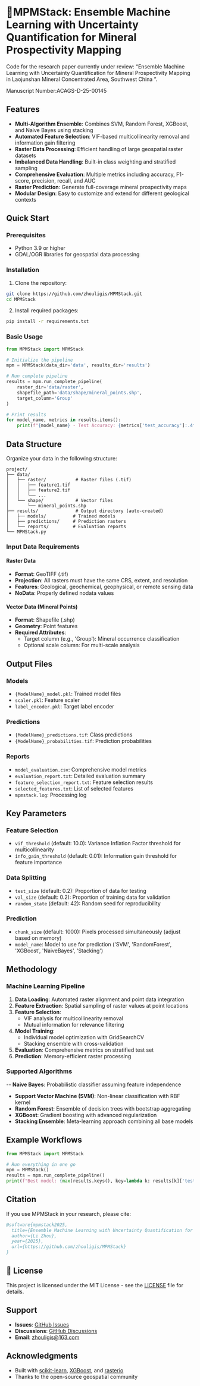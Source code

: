 # 🚀MPMStack: Ensemble Machine Learning with Uncertainty Quantification for Mineral Prospectivity Mapping

Code for the research paper currently under review:
“Ensemble Machine Learning with Uncertainty Quantification for 
Mineral Prospectivity Mapping in Laojunshan Mineral Concentrated Area, Southwest China ”.

Manuscript Number:ACAGS-D-25-00145

## Features

- **Multi-Algorithm Ensemble**: Combines SVM, Random Forest, XGBoost, and Naive Bayes using stacking
- **Automated Feature Selection**: VIF-based multicollinearity removal and information gain filtering
- **Raster Data Processing**: Efficient handling of large geospatial raster datasets
- **Imbalanced Data Handling**: Built-in class weighting and stratified sampling
- **Comprehensive Evaluation**: Multiple metrics including accuracy, F1-score, precision, recall, and AUC
- **Raster Prediction**: Generate full-coverage mineral prospectivity maps
- **Modular Design**: Easy to customize and extend for different geological contexts

## Quick Start

### Prerequisites

- Python 3.9 or higher
- GDAL/OGR libraries for geospatial data processing

### Installation

1. Clone the repository:
```bash
git clone https://github.com/zhouligis/MPMStack.git
cd MPMStack
```

2. Install required packages:
```bash
pip install -r requirements.txt
```

### Basic Usage

```python
from MPMStack import MPMStack

# Initialize the pipeline
mpm = MPMStack(data_dir='data', results_dir='results')

# Run complete pipeline
results = mpm.run_complete_pipeline(
    raster_dir='data/raster',
    shapefile_path='data/shape/mineral_points.shp',
    target_column='Group'
)

# Print results
for model_name, metrics in results.items():
    print(f"{model_name} - Test Accuracy: {metrics['test_accuracy']:.4f}")
```

## Data Structure

Organize your data in the following structure:

```
project/
├── data/
│   ├── raster/           # Raster files (.tif)
│   │   ├── feature1.tif
│   │   ├── feature2.tif
│   │   └── ...
│   └── shape/            # Vector files
│       └── mineral_points.shp
├── results/              # Output directory (auto-created)
│   ├── models/          # Trained models
│   ├── predictions/     # Prediction rasters
│   └── reports/         # Evaluation reports
└── MPMStack.py
```

### Input Data Requirements

#### Raster Data
- **Format**: GeoTIFF (.tif)
- **Projection**: All rasters must have the same CRS, extent, and resolution
- **Features**: Geological, geochemical, geophysical, or remote sensing data
- **NoData**: Properly defined nodata values

#### Vector Data (Mineral Points)
- **Format**: Shapefile (.shp)
- **Geometry**: Point features
- **Required Attributes**:
  - Target column (e.g., 'Group'): Mineral occurrence classification
  - Optional scale column: For multi-scale analysis

## Output Files

### Models
- `{ModelName}_model.pkl`: Trained model files
- `scaler.pkl`: Feature scaler
- `label_encoder.pkl`: Target label encoder

### Predictions
- `{ModelName}_predictions.tif`: Class predictions
- `{ModelName}_probabilities.tif`: Prediction probabilities

### Reports
- `model_evaluation.csv`: Comprehensive model metrics
- `evaluation_report.txt`: Detailed evaluation summary
- `feature_selection_report.txt`: Feature selection results
- `selected_features.txt`: List of selected features
- `mpmstack.log`: Processing log

## Key Parameters

### Feature Selection
- `vif_threshold` (default: 10.0): Variance Inflation Factor threshold for multicollinearity
- `info_gain_threshold` (default: 0.01): Information gain threshold for feature importance

### Data Splitting
- `test_size` (default: 0.2): Proportion of data for testing
- `val_size` (default: 0.2): Proportion of training data for validation
- `random_state` (default: 42): Random seed for reproducibility

### Prediction
- `chunk_size` (default: 1000): Pixels processed simultaneously (adjust based on memory)
- `model_name`: Model to use for prediction ('SVM', 'RandomForest', 'XGBoost', 'NaiveBayes', 'Stacking')

## Methodology

### Machine Learning Pipeline

1. **Data Loading**: Automated raster alignment and point data integration
2. **Feature Extraction**: Spatial sampling of raster values at point locations
3. **Feature Selection**: 
   - VIF analysis for multicollinearity removal
   - Mutual information for relevance filtering
4. **Model Training**: 
   - Individual model optimization with GridSearchCV
   - Stacking ensemble with cross-validation
5. **Evaluation**: Comprehensive metrics on stratified test set
6. **Prediction**: Memory-efficient raster processing

### Supported Algorithms

-- **Naive Bayes**: Probabilistic classifier assuming feature independence
- **Support Vector Machine (SVM)**: Non-linear classification with RBF kernel
- **Random Forest**: Ensemble of decision trees with bootstrap aggregating
- **XGBoost**: Gradient boosting with advanced regularization
- **Stacking Ensemble**: Meta-learning approach combining all base models

## Example Workflows

```python
from MPMStack import MPMStack

# Run everything in one go
mpm = MPMStack()
results = mpm.run_complete_pipeline()
print(f"Best model: {max(results.keys(), key=lambda k: results[k]['test_f1'])}")
```

## Citation

If you use MPMStack in your research, please cite:

```bibtex
@software{mpmstack2025,
  title={Ensemble Machine Learning with Uncertainty Quantification for Mineral Prospectivity Mapping in Laojunshan Mineral Concentrated Area, Southwest China},
  author={Li Zhou},
  year={2025},
  url={https://github.com/zhouligis/MPMStack}
}
```

## 📄 License

This project is licensed under the MIT License - see the [LICENSE](LICENSE) file for details.

## Support

- **Issues**: [GitHub Issues](https://github.com/zhouligis/MPMStack/issues)
- **Discussions**: [GitHub Discussions](https://github.com/zhouligis/MPMStack/discussions)
- **Email**: zhouligis@163.com

## Acknowledgments

- Built with [scikit-learn](https://scikit-learn.org/), [XGBoost](https://xgboost.readthedocs.io/), and [rasterio](https://rasterio.readthedocs.io/)
- Thanks to the open-source geospatial community

